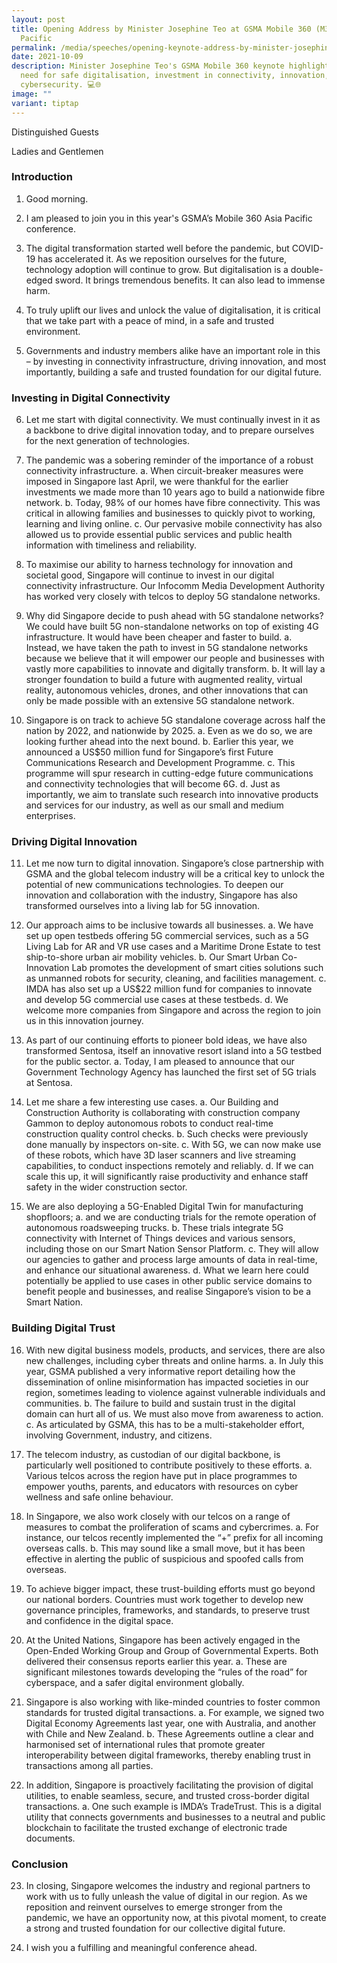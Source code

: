 ```yaml
---
layout: post
title: Opening Address by Minister Josephine Teo at GSMA Mobile 360 (M360) Asia
  Pacific
permalink: /media/speeches/opening-keynote-address-by-minister-josephine-teo-at-gsma-mobile-360/
date: 2021-10-09
description: Minister Josephine Teo's GSMA Mobile 360 keynote highlighted the
  need for safe digitalisation, investment in connectivity, innovation, and
  cybersecurity. 💻🌐
image: ""
variant: tiptap
---
```

<p>Distinguished Guests</p>
<p>Ladies and Gentlemen</p>
<h3>Introduction</h3>
<ol>
<li>
<p>Good morning.</p>
</li>
<li>
<p>I am pleased to join you in this year's GSMA’s Mobile 360 Asia Pacific
conference.</p>
</li>
<li>
<p>The digital transformation started well before the pandemic, but COVID-19
has accelerated it. As we reposition ourselves for the future, technology
adoption will continue to grow. But digitalisation is a double-edged sword.
It brings tremendous benefits. It can also lead to immense harm.</p>
</li>
<li>
<p>To truly uplift our lives and unlock the value of digitalisation, it is
critical that we take part with a peace of mind, in a safe and trusted
environment.</p>
</li>
<li>
<p>Governments and industry members alike have an important role in this
– by investing in connectivity infrastructure, driving innovation, and
most importantly, building a safe and trusted foundation for our digital
future.</p>
</li>
</ol>
<h3>Investing in Digital Connectivity</h3>
<ol start="6">
<li>
<p>Let me start with digital connectivity. We must continually invest in
it as a backbone to drive digital innovation today, and to prepare ourselves
for the next generation of technologies.</p>
</li>
<li>
<p>The pandemic was a sobering reminder of the importance of a robust connectivity
infrastructure. a. When circuit-breaker measures were imposed in Singapore
last April, we were thankful for the earlier investments we made more than
10 years ago to build a nationwide fibre network. b. Today, 98% of our
homes have fibre connectivity. This was critical in allowing families and
businesses to quickly pivot to working, learning and living online. c.
Our pervasive mobile connectivity has also allowed us to provide essential
public services and public health information with timeliness and reliability.</p>
</li>
<li>
<p>To maximise our ability to harness technology for innovation and societal
good, Singapore will continue to invest in our digital connectivity infrastructure.
Our Infocomm Media Development Authority has worked very closely with telcos
to deploy 5G standalone networks.</p>
</li>
<li>
<p>Why did Singapore decide to push ahead with 5G standalone networks? We
could have built 5G non-standalone networks on top of existing 4G infrastructure.
It would have been cheaper and faster to build. a. Instead, we have taken
the path to invest in 5G standalone networks because we believe that it
will empower our people and businesses with vastly more capabilities to
innovate and digitally transform. b. It will lay a stronger foundation
to build a future with augmented reality, virtual reality, autonomous vehicles,
drones, and other innovations that can only be made possible with an extensive
5G standalone network.</p>
</li>
<li>
<p>Singapore is on track to achieve 5G standalone coverage across half the
nation by 2022, and nationwide by 2025. a. Even as we do so, we are looking
further ahead into the next bound. b. Earlier this year, we announced a
US$50 million fund for Singapore’s first Future Communications Research
and Development Programme. c. This programme will spur research in cutting-edge
future communications and connectivity technologies that will become 6G.
d. Just as importantly, we aim to translate such research into innovative
products and services for our industry, as well as our small and medium
enterprises.</p>
</li>
</ol>
<h3>Driving Digital Innovation</h3>
<ol start="11">
<li>
<p>Let me now turn to digital innovation. Singapore’s close partnership with
GSMA and the global telecom industry will be a critical key to unlock the
potential of new communications technologies. To deepen our innovation
and collaboration with the industry, Singapore has also transformed ourselves
into a living lab for 5G innovation.</p>
</li>
<li>
<p>Our approach aims to be inclusive towards all businesses. a. We have set
up open testbeds offering 5G commercial services, such as a 5G Living Lab
for AR and VR use cases and a Maritime Drone Estate to test ship-to-shore
urban air mobility vehicles. b. Our Smart Urban Co-Innovation Lab promotes
the development of smart cities solutions such as unmanned robots for security,
cleaning, and facilities management. c. IMDA has also set up a US$22 million
fund for companies to innovate and develop 5G commercial use cases at these
testbeds. d. We welcome more companies from Singapore and across the region
to join us in this innovation journey.</p>
</li>
<li>
<p>As part of our continuing efforts to pioneer bold ideas, we have also
transformed Sentosa, itself an innovative resort island into a 5G testbed
for the public sector. a. Today, I am pleased to announce that our Government
Technology Agency has launched the first set of 5G trials at Sentosa.</p>
</li>
<li>
<p>Let me share a few interesting use cases. a. Our Building and Construction
Authority is collaborating with construction company Gammon to deploy autonomous
robots to conduct real-time construction quality control checks. b. Such
checks were previously done manually by inspectors on-site. c. With 5G,
we can now make use of these robots, which have 3D laser scanners and live
streaming capabilities, to conduct inspections remotely and reliably. d.
If we can scale this up, it will significantly raise productivity and enhance
staff safety in the wider construction sector.</p>
</li>
<li>
<p>We are also deploying a 5G-Enabled Digital Twin for manufacturing shopfloors;
a. and we are conducting trials for the remote operation of autonomous
roadsweeping trucks. b. These trials integrate 5G connectivity with Internet
of Things devices and various sensors, including those on our Smart Nation
Sensor Platform. c. They will allow our agencies to gather and process
large amounts of data in real-time, and enhance our situational awareness.
d. What we learn here could potentially be applied to use cases in other
public service domains to benefit people and businesses, and realise Singapore’s
vision to be a Smart Nation.</p>
</li>
</ol>
<h3>Building Digital Trust</h3>
<ol start="16">
<li>
<p>With new digital business models, products, and services, there are also
new challenges, including cyber threats and online harms. a. In July this
year, GSMA published a very informative report detailing how the dissemination
of online misinformation has impacted societies in our region, sometimes
leading to violence against vulnerable individuals and communities. b.
The failure to build and sustain trust in the digital domain can hurt all
of us. We must also move from awareness to action. c. As articulated by
GSMA, this has to be a multi-stakeholder effort, involving Government,
industry, and citizens.</p>
</li>
<li>
<p>The telecom industry, as custodian of our digital backbone, is particularly
well positioned to contribute positively to these efforts. a. Various telcos
across the region have put in place programmes to empower youths, parents,
and educators with resources on cyber wellness and safe online behaviour.</p>
</li>
<li>
<p>In Singapore, we also work closely with our telcos on a range of measures
to combat the proliferation of scams and cybercrimes. a. For instance,
our telcos recently implemented the “+” prefix for all incoming overseas
calls. b. This may sound like a small move, but it has been effective in
alerting the public of suspicious and spoofed calls from overseas.</p>
</li>
<li>
<p>To achieve bigger impact, these trust-building efforts must go beyond
our national borders. Countries must work together to develop new governance
principles, frameworks, and standards, to preserve trust and confidence
in the digital space.</p>
</li>
<li>
<p>At the United Nations, Singapore has been actively engaged in the Open-Ended
Working Group and Group of Governmental Experts. Both delivered their consensus
reports earlier this year. a. These are significant milestones towards
developing the “rules of the road” for cyberspace, and a safer digital
environment globally.</p>
</li>
<li>
<p>Singapore is also working with like-minded countries to foster common
standards for trusted digital transactions. a. For example, we signed two
Digital Economy Agreements last year, one with Australia, and another with
Chile and New Zealand. b. These Agreements outline a clear and harmonised
set of international rules that promote greater interoperability between
digital frameworks, thereby enabling trust in transactions among all parties.</p>
</li>
<li>
<p>In addition, Singapore is proactively facilitating the provision of digital
utilities, to enable seamless, secure, and trusted cross-border digital
transactions. a. One such example is IMDA’s TradeTrust. This is a digital
utility that connects governments and businesses to a neutral and public
blockchain to facilitate the trusted exchange of electronic trade documents.</p>
</li>
</ol>
<h3>Conclusion</h3>
<ol start="23">
<li>
<p>In closing, Singapore welcomes the industry and regional partners to work
with us to fully unleash the value of digital in our region. As we reposition
and reinvent ourselves to emerge stronger from the pandemic, we have an
opportunity now, at this pivotal moment, to create a strong and trusted
foundation for our collective digital future.</p>
</li>
<li>
<p>I wish you a fulfilling and meaningful conference ahead.</p>
</li>
</ol>
<p></p>